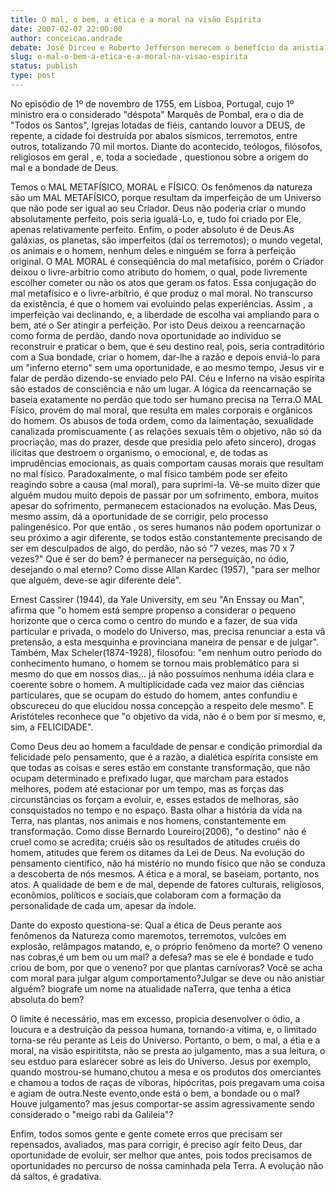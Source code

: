 ```yaml
---
title: O mal, o bem, a ética e a moral na visão Espírita
date: 2007-02-07 22:00:00
author: conceicao.andrade
debate: José Dirceu e Roberto Jefferson merecem o benefício da anistia?
slug: o-mal-o-bem-a-etica-e-a-moral-na-visao-espirita
status: publish 
type: post
---
```


No episódio de 1º de novembro de 1755, em Lisboa, Portugal, cujo 1º ministro era o considerado "déspota" Marquês de Pombal, era o dia de "Todos os Santos", Igrejas lotadas de fiéis, cantando louvor a DEUS, de repente, a cidade foi destruída por abalos sísmicos, terremotos, entre outros, totalizando 70 mil mortos. Diante do acontecido, teólogos, filósofos, religiosos em geral , e, toda a sociedade , questionou sobre a origem do mal e a bondade de Deus.  

 Temos o MAL METAFÍSICO, MORAL e FÍSICO. Os fenômenos da natureza são um MAL METAFÍSICO, porque resultam da imperfeição de um Universo que não pode ser igual ao seu Criador. Deus não poderia criar o mundo absolutamente perfeito, pois seria igualá-Lo, e, tudo foi criado por Ele, apenas relativamente perfeito. Enfim, o poder absoluto é de Deus.As galáxias, os planetas, são imperfeitos (daí os terremotos); o mundo vegetal, os animais e o homem, nenhum deles e ninguém se forra à perfeição original. O MAL MORAL é conseqüência do mal metafísico, porém o Criador deixou o livre-arbítrio como atributo do homem, o qual, pode livremente escolher cometer ou não os atos que geram os fatos. Essa conjugação do mal metafísico e o livre-arbítrio, é que produz o mal moral. No transcurso da existência, é que o homem vai evoluindo pelas experiências. Assim , a imperfeição vai declinando, e, a liberdade de escolha vai ampliando para o bem, até o Ser atingir a perfeição. Por isto Deus deixou a reencarnação como forma de perdão, dando nova oportunidade ao indíviduo se reconstruir e praticar o bem, que é seu destino real, pois, seria contraditório com a Sua bondade, criar o homem, dar-lhe a razão e depois enviá-lo para um "inferno eterno" sem uma oportunidade, e ao mesmo tempo, Jesus vir e falar de perdão dizendo-se enviado pelo PAI. Céu e Inferno na visão espírita são estados de consciência e não um lugar. A lógica da reencarnação se baseia exatamente no perdão que todo ser humano precisa na Terra.O MAL Físico, provém do mal moral, que resulta em males corporais e orgânicos do homem. Os abusos de toda ordem, como da laimentação, sexualidade canalizada promiscuamente ( as relações sexuais têm o objetivo, não só da procriação, mas do prazer, desde que presidia pelo afeto sincero), drogas ilícitas que destroem o organismo, o emocional, e, de todas as imprudências emocionais, as quais comportam causas morais que resultam no mal físico. Paradoxalmente, o mal físico também pode ser efeito reagindo sobre a causa (mal moral), para suprimi-la. Vê-se muito dizer que alguém mudou muito depois de passar por um sofrimento, embora, muitos apesar do sofrimento, permanecem estacionados na evolução. Mas Deus, mesmo assim, dá a oportunidade de se corrigir, pelo processo palingenésico. Por que então , os seres humanos não podem oportunizar o seu próximo a agir diferente, se todos estão constantemente precisando de ser em desculpados de algo, do perdão, não só "7 vezes, mas 70 x 7 vezes?" Que é ser do bem? é permanecer na perseguição, no ódio, desejando o mal eterno? Como disse Allan Kardec (1957), "para ser melhor que alguém, deve-se agir diferente dele".  

Ernest Cassirer (1944), da Yale University, em seu "An Enssay ou Man", afirma que "o homem está sempre propenso a considerar o pequeno horizonte que o cerca como o centro do mundo e a fazer, de sua vida particular e privada, o modelo do Universo, mas, precisa renunciar a esta vã pretensão, a esta mesquinha e provinciana maneira de pensar e de julgar". Também, Max Scheler(1874-1928), filosofou: "em nenhum outro período do conhecimento humano, o homem se tornou mais problemático para si mesmo do que em nossos dias... já não possuímos nenhuma idéia clara e coerente sobre o homem. A multiplicidade cada vez maior das ciências particulares, que se ocupam do estudo do homem, antes confundiu e obscureceu do que elucidou nossa concepção a respeito dele mesmo". E Aristóteles reconhece que "o objetivo da vida, não é o bem por si mesmo, e, sim, a FELICIDADE".   

Como Deus deu ao homem a faculdade de pensar e condição primordial da felicidade pelo pensamento, que é a razão, a dialética espírita consiste em que todas as coisas e seres estão em constante transformação, que não ocupam determinado e prefixado lugar, que marcham para estados melhores, podem até estacionar por um tempo, mas as forças das circunstãncias os forçam a evoluir, e, esses estados de melhoras, são consquistados no tempo e no espaço. Basta olhar a história da vida na Terra, nas plantas, nos animais e nos homens, constantemente em transformação. Como disse Bernardo Loureiro(2006), "o destino" não é cruel como se acredita; cruéis são os resultados de atitudes cruéis do homem, atitudes que ferem os ditames da Lei de Deus. Na evolução do pensamento científico, não há mistério no mundo físico que não se conduza a descoberta de nós mesmos. A ética e a moral, se baseiam, portanto, nos atos. A qualidade de bem e de mal, depende de fatores culturais, religiosos, econômios, políticos e sociais,que colaboram com a formação da personalidade de cada um, apesar da índole.  

Dante do exposto questiona-se: Qual a ética de Deus perante aos fenômenos da Natureza como maremotos, terremotos, vulcões em explosão, relâmpagos matando, e, o próprio fenômeno da morte? O veneno nas cobras,é um bem ou um mal? a defesa? mas se ele é bondade e tudo criou de bom, por que o veneno? por que plantas carnívoras? Você se acha com moral para julgar algum comportamento?Julgar se deve ou não anistiar alguém? biografe um nome na atualidade naTerra, que tenha a ética absoluta do bem?  

O limite é necessário, mas em excesso, propicia desenvolver o ódio, a loucura e a destruição da pessoa humana, tornando-a vítima, e, o limitado torna-se réu perante as Leis do Universo. Portanto, o bem, o mal, a étia e a moral, na visão espirititsta, não se presta ao julgamento, mas a sua leitura, o seu estduo para eslarecer sobre as leis do Universo. Jesus por exemplo, quando mostrou-se humano,chutou a mesa e os produtos dos omerciantes e chamou a todos de raças de víboras, hipócritas, pois pregavam uma coisa e agiam de outra.Neste evento,onde está o bem, a bondade ou o mal? Houve julgamento? mas jesus comportar-se assim agressivamente sendo considerado o "meigo rabi da Galileia"?  

Enfim, todos somos gente e gente comete erros que precisam ser repensados, avaliados, mas para corrigir, é preciso agir feito Deus, dar oportunidade de evoluir, ser melhor que antes, pois todos precisamos de oportunidades no percurso de nossa caminhada pela Terra. A evolução não dá saltos, é gradativa.
